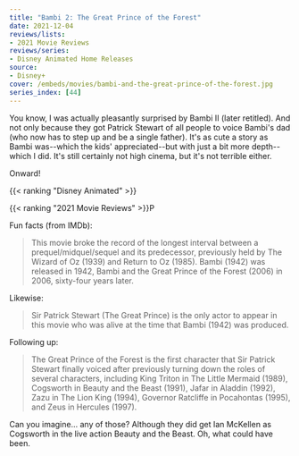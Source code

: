 ```yaml
---
title: "Bambi 2: The Great Prince of the Forest"
date: 2021-12-04
reviews/lists:
- 2021 Movie Reviews
reviews/series:
- Disney Animated Home Releases
source:
- Disney+
cover: /embeds/movies/bambi-and-the-great-prince-of-the-forest.jpg
series_index: [44]
---
```

You know, I was actually pleasantly surprised by Bambi II (later retitled). And not only because they got Patrick Stewart of all people to voice Bambi's dad (who now has to step up and be a single father). It's as cute a story as Bambi was--which the kids' appreciated--but with just a bit more depth--which I did. It's still certainly not high cinema, but it's not terrible either. 

Onward!

{{< ranking "Disney Animated" >}}

{{< ranking "2021 Movie Reviews" >}}P

Fun facts (from IMDb):

> This movie broke the record of the longest interval between a prequel/midquel/sequel and its predecessor, previously held by The Wizard of Oz (1939) and Return to Oz (1985). Bambi (1942) was released in 1942, Bambi and the Great Prince of the Forest (2006) in 2006, sixty-four years later. 

Likewise:

> Sir Patrick Stewart (The Great Prince) is the only actor to appear in this movie who was alive at the time that Bambi (1942) was produced. 

Following up:

>  The Great Prince of the Forest is the first character that Sir Patrick Stewart finally voiced after previously turning down the roles of several characters, including King Triton in The Little Mermaid (1989), Cogsworth in Beauty and the Beast (1991), Jafar in Aladdin (1992), Zazu in The Lion King (1994), Governor Ratcliffe in Pocahontas (1995), and Zeus in Hercules (1997). 

Can you imagine... any of those? Although they did get Ian McKellen as Cogsworth in the live action Beauty and the Beast. Oh, what could have been.
